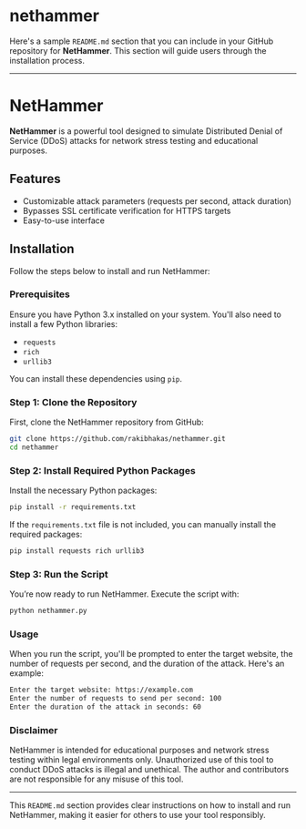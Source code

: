 # nethammer
Here's a sample `README.md` section that you can include in your GitHub repository for **NetHammer**. This section will guide users through the installation process.

---

# NetHammer

**NetHammer** is a powerful tool designed to simulate Distributed Denial of Service (DDoS) attacks for network stress testing and educational purposes.

## Features

- Customizable attack parameters (requests per second, attack duration)
- Bypasses SSL certificate verification for HTTPS targets
- Easy-to-use interface

## Installation

Follow the steps below to install and run NetHammer:

### Prerequisites

Ensure you have Python 3.x installed on your system. You'll also need to install a few Python libraries:

- `requests`
- `rich`
- `urllib3`

You can install these dependencies using `pip`.

### Step 1: Clone the Repository

First, clone the NetHammer repository from GitHub:

```bash
git clone https://github.com/rakibhakas/nethammer.git
cd nethammer
```

### Step 2: Install Required Python Packages

Install the necessary Python packages:

```bash
pip install -r requirements.txt
```

If the `requirements.txt` file is not included, you can manually install the required packages:

```bash
pip install requests rich urllib3
```

### Step 3: Run the Script

You’re now ready to run NetHammer. Execute the script with:

```bash
python nethammer.py
```

### Usage

When you run the script, you'll be prompted to enter the target website, the number of requests per second, and the duration of the attack. Here's an example:

```bash
Enter the target website: https://example.com
Enter the number of requests to send per second: 100
Enter the duration of the attack in seconds: 60
```

### Disclaimer

NetHammer is intended for educational purposes and network stress testing within legal environments only. Unauthorized use of this tool to conduct DDoS attacks is illegal and unethical. The author and contributors are not responsible for any misuse of this tool.

---

This `README.md` section provides clear instructions on how to install and run NetHammer, making it easier for others to use your tool responsibly.
